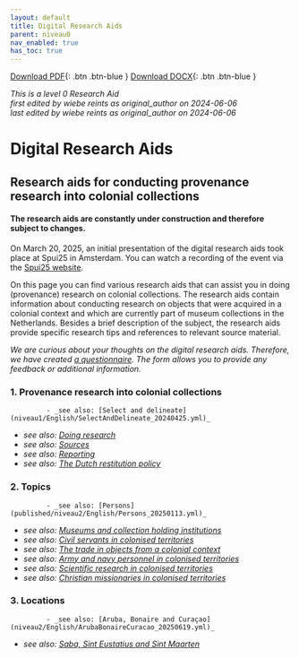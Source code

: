 ```yaml
---
layout: default
title: Digital Research Aids
parent: niveau0
nav_enabled: true
has_toc: true
--- 
```



[Download PDF](https://raw.githubusercontent.com/colonial-heritage/research-guides-dev/refs/heads/main/EXPORTS/PDF/niveau0/English/TopLevel.pdf){: .btn .btn-blue }     [Download DOCX](https://raw.githubusercontent.com/colonial-heritage/research-guides-dev/refs/heads/main/EXPORTS/DOCX/niveau0/English/TopLevel.docx){: .btn .btn-blue }

_This is a level 0 Research Aid_  
_first edited by wiebe reints as original_author on 2024-06-06_  
_last edited by wiebe reints as original_author on 2024-06-06_


# Digital Research Aids


## Research aids for conducting provenance research into colonial collections

#### **The research aids are constantly under construction and therefore subject to changes.**

On March 20, 2025, an initial presentation of the digital research aids took place at Spui25 in Amsterdam. You can watch a recording of the event via the [Spui25 website](https://spui25.nl/programma/colonial-collections-under-scrutiny-researching-dutch-museums).  

On this page you can find various research aids that can assist you in doing (provenance) research on colonial collections. The research aids contain information about conducting research on objects that were acquired in a colonial context and which are currently part of museum collections in the Netherlands. Besides a brief description of the subject, the research aids provide specific research tips and references to relevant source material.

*We are curious about your thoughts on the digital research aids. Therefore, we have created [a questionnaire](https://forms.office.com/Pages/ResponsePage.aspx?id=yFCH6vTj9U-kP-iCC-CffhqoDmWSdt9Fjwp6_b0ouT9UMDFNOEJBNEJaTzdBTlhUNEJJVjdGT0VKNC4u). The form allows you to provide any feedback or additional information.*


### 1. Provenance research into colonial collections
             - _see also: [Select and delineate](niveau1/English/SelectAndDelineate_20240425.yml)_  
 - _see also: [Doing research](niveau1/English/DoingResearch_20240425.yml)_  
 - _see also: [Sources](niveau1/English/Sources_20240501.yml)_  
 - _see also: [Reporting](niveau1/English/Reporting_20240501.yml)_  
 - _see also: [The Dutch restitution policy](niveau1/English/RestitutionPolicy_20250123.yml)_  

### 2. Topics
             - _see also: [Persons](published/niveau2/English/Persons_20250113.yml)_  
 - _see also: [Museums and collection holding institutions](published/niveau2/English/Museum_20250113.yml)_  
 - _see also: [Civil servants in colonised territories](niveau2/English/CivilServants_20240316.yml)_  
 - _see also: [The trade in objects from a colonial context](niveau2/English/Trade_20240316.yml)_  
 - _see also: [Army and navy personnel in colonised territories](niveau2/English/MilitaryAndNavy_20240417.yml)_  
 - _see also: [Scientific research in colonised territories](niveau2/English/Science_20240821.yml)_  
 - _see also: [Christian missionaries in colonised territories](niveau2/English/ChristianMission_20240417.yml)_  

### 3. Locations
             - _see also: [Aruba, Bonaire and Curaçao](niveau2/English/ArubaBonaireCuracao_20250619.yml)_  
 - _see also: [Saba, Sint Eustatius and Sint Maarten](niveau2/English/SabaStEustatiusStMaarten_202501619.yml)_  

        
        